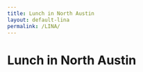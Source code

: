 ```yaml
---
title: Lunch in North Austin
layout: default-lina
permalink: /LINA/
---
```

<h1>Lunch in North Austin</h1>

<div id="googleMap" style="width:500px;height:380px;"></div>
